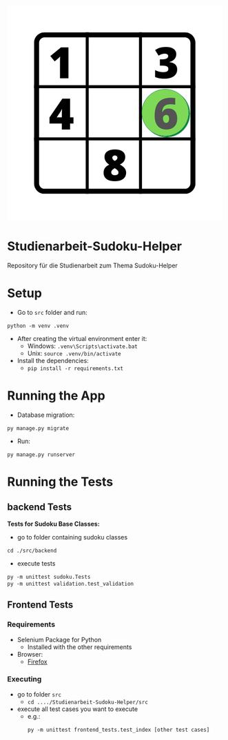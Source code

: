 ![](logo.png)

# Studienarbeit-Sudoku-Helper
Repository für die Studienarbeit zum Thema Sudoku-Helper

# Setup
- Go to `src` folder and run:
```
python -m venv .venv
```
- After creating the virtual environment enter it:
    - Windows: `.venv\Scripts\activate.bat`
    - Unix: `source .venv/bin/activate`
- Install the dependencies:
    - `pip install -r requirements.txt`

# Running the App
- Database migration:
```
py manage.py migrate
```
- Run:
```
py manage.py runserver
```

# Running the Tests
## backend Tests
**Tests for Sudoku Base Classes:**
- go to folder containing sudoku classes
```
cd ./src/backend
```
- execute tests
```
py -m unittest sudoku.Tests
py -m unittest validation.test_validation
```

## Frontend Tests
### Requirements
- Selenium Package for Python
  - Installed with the other requirements
- Browser:
  - [Firefox](https://www.mozilla.org/de/firefox/new/)
### Executing
- go to folder `src`
  - `cd ..../Studienarbeit-Sudoku-Helper/src`
- execute all test cases you want to execute
  - e.g.:
    ```
    py -m unittest frontend_tests.test_index [other test cases]
    ```